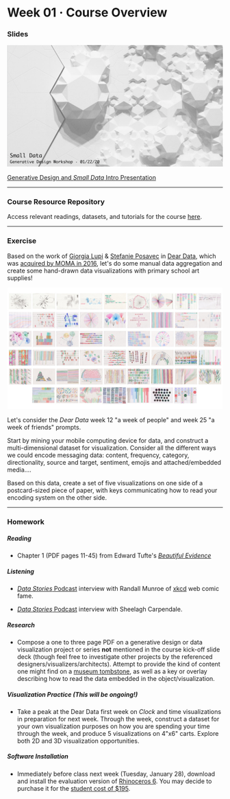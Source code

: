 # Week 01 · Course Overview

### Slides

![intro image](intro.png)

[Generative Design and *Small Data* Intro Presentation](small-data.pdf)

-----

### Course Resource Repository

Access relevant readings, datasets, and tutorials for the course [here](https://drive.google.com/drive/folders/1MFnHnPpG6v-mKBOOcnNrqlkPvNoJlrY-?usp=sharing). 

-----

### Exercise

Based on the work of [Giorgia Lupi](http://giorgialupi.com) & [Stefanie Posavec](http://www.stefanieposavec.com) in [Dear Data](http://www.dear-data.com/theproject), which was [acquired by MOMA in 2016](https://medium.com/@giorgialupi/dear-data-has-been-acquired-by-moma-but-this-isnt-what-we-are-most-excited-about-bdaa3376d9db), let's do some manual data aggregation and create some hand-drawn data visualizations with primary school art supplies!

![dear data](dd.jpg)

Let's consider the *Dear Data* week 12 "a week of people" and week 25 "a week of friends" prompts.

Start by mining your mobile computing device for data, and construct a multi-dimensional dataset for visualization. Consider all the different ways we could encode messaging data: content, frequency, category, directionality, source and target, sentiment, emojis and attached/embedded media....

Based on this data, create a set of five visualizations on one side of a postcard-sized piece of paper, with keys communicating how to read your encoding system on the other side. 

-----

### Homework

##### Reading

- Chapter 1 (PDF pages 11-45) from Edward Tufte's [*Beautiful Evidence*](https://drive.google.com/drive/folders/1MFnHnPpG6v-mKBOOcnNrqlkPvNoJlrY-?usp=sharing)

##### Listening 

- [*Data Stories* Podcast](https://datastori.es/149-xkcd-or-the-art-of-data-storytelling-with-web-cartoons/) interview with Randall Munroe of [xkcd](https://www.xkcd.com) web comic fame.

- [*Data Stories* Podcast](https://datastori.es/125-researching-the-boundaries-of-infovis-with-sheelagh-carpendale/) interview with Sheelagh Carpendale.

##### Research

- Compose a one to three page PDF on a generative design or data visualization project or series **not** mentioned in the course kick-off slide deck (though feel free to investigate other projects by the referenced designers/visualizers/architects). Attempt to provide the kind of content one might find on a [museum tombstone](https://en.wikipedia.org/wiki/Museum_label), as well as a key or overlay describing how to read the data embedded in the object/visualization.

##### Visualization Practice (This will be ongoing!)

- Take a peak at the Dear Data first week on *Clock* and time visualizations in preparation for next week. Through the week, construct a dataset for your own visualization purposes on how you are spending your time through the week, and produce 5 visualizations on 4"x6" carts. Explore both 2D and 3D visualization opportunities.

##### Software Installation

- Immediately before class next week (Tuesday, January 28), download and install the evaluation version of [Rhinoceros 6](https://www.rhino3d.com/download). You may decide to purchase it for the [student cost of $195](https://www.rhino3d.com/sales/north-america/United_States).